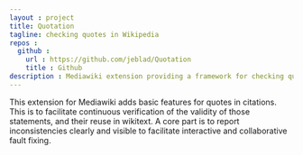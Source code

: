 ```yaml
---
layout : project
title: Quotation
tagline: checking quotes in Wikipedia
repos :
  github :
    url : https://github.com/jeblad/Quotation
    title : Github
description : Mediawiki extension providing a framework for checking quotes in a wiki.
---
```


This extension for Mediawiki adds basic features for quotes in citations. This is to facilitate continuous verification of the validity of those statements, and their reuse in wikitext. A core part is to report inconsistencies clearly and visible to facilitate interactive and collaborative fault fixing.